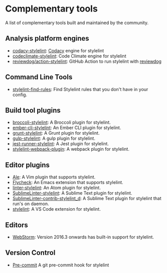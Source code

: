 # Complementary tools

A list of complementary tools built and maintained by the community.

## Analysis platform engines

-   [codacy-stylelint](https://github.com/codacy/codacy-stylelint): [Codacy](https://www.codacy.com/) engine for stylelint
-   [codeclimate-stylelint](https://github.com/gilbarbara/codeclimate-stylelint): Code Climate engine for stylelint
-   [reviewdog/action-stylelint](https://github.com/reviewdog/action-stylelint): GitHub Action to run stylelint with [reviewdog](https://github.com/reviewdog/reviewdog)

## Command Line Tools

-   [stylelint-find-rules](https://github.com/alexilyaev/stylelint-find-rules): Find Stylelint rules that you don't have in your config.

## Build tool plugins

-   [broccoli-stylelint](https://github.com/billybonks/broccoli-stylelint): A Broccoli plugin for stylelint.
-   [ember-cli-stylelint](https://github.com/billybonks/ember-cli-stylelint): An Ember CLI plugin for stylelint.
-   [grunt-stylelint](https://github.com/wikimedia/grunt-stylelint): A Grunt plugin for stylelint.
-   [gulp-stylelint](https://github.com/olegskl/gulp-stylelint): A gulp plugin for stylelint.
-   [jest-runner-stylelint](https://github.com/keplersj/jest-runner-stylelint): A Jest plugin for stylelint.
-   [stylelint-webpack-plugin](https://github.com/webpack-contrib/stylelint-webpack-plugin): A webpack plugin for stylelint.

## Editor plugins

-   [Ale](https://github.com/w0rp/ale): A Vim plugin that supports stylelint.
-   [Flycheck](https://github.com/flycheck/flycheck): An Emacs extension that supports stylelint.
-   [linter-stylelint](https://github.com/AtomLinter/linter-stylelint): An Atom plugin for stylelint.
-   [SublimeLinter-stylelint](https://github.com/SublimeLinter/SublimeLinter-stylelint): A Sublime Text plugin for stylelint.
-   [SublimeLinter-contrib-stylelint_d](https://github.com/jo-sm/SublimeLinter-contrib-stylelint_d): A Sublime Text plugin for stylelint that run's on daemon.
-   [stylelint](https://marketplace.visualstudio.com/items?itemName=thibaudcolas.stylelint): A VS Code extension for stylelint.

## Editors

-   [WebStorm](https://blog.jetbrains.com/webstorm/2016/09/webstorm-2016-3-eap-163-4830-stylelint-usages-for-default-exports-and-more/): Version 2016.3 onwards has built-in support for stylelint.

## Version Control

-   [Pre-commit](https://github.com/awebdeveloper/pre-commit-stylelint) A git pre-commit hook for stylelint
